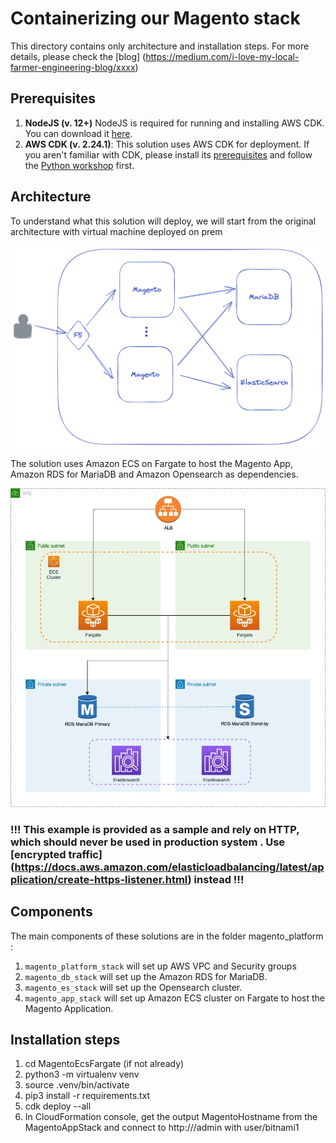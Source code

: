 # Containerizing our Magento stack

This directory contains only architecture and installation steps. For more details, please check the [blog] (https://medium.com/i-love-my-local-farmer-engineering-blog/xxxx) 

## Prerequisites
1. **NodeJS (v. 12+)** NodeJS is required for running and installing AWS CDK. You can download it [here](https://nodejs.org/en/download/).
1. **AWS CDK (v. 2.24.1)**: This solution uses AWS CDK for deployment. If you aren't familiar with CDK, please install its [prerequisites](https://cdkworkshop.com/15-prerequisites.html) and follow the  [Python workshop](https://cdkworkshop.com/30-python.html) first.   

## Architecture
To understand what this solution will deploy, we will start from the original architecture with virtual machine deployed on prem

![](.README_images/on-prem-architecture.png)

The solution uses Amazon ECS on Fargate to host the Magento App, Amazon RDS for MariaDB and Amazon Opensearch as dependencies.

![](.README_images/on-aws.jpg)


### !!! This example is provided as a sample and rely on HTTP, which should never be used in production system . Use [encrypted traffic] (https://docs.aws.amazon.com/elasticloadbalancing/latest/application/create-https-listener.html) instead !!!

## Components 

The main components of these solutions are in the folder magento_platform :
1. `magento_platform_stack` will set up AWS VPC and Security groups
2. `magento_db_stack` will set up the Amazon RDS for MariaDB.
3. `magento_es_stack` will set up the Opensearch cluster.
4. `magento_app_stack` will set up Amazon ECS cluster on Fargate to host the Magento Application.  

## Installation steps
1. cd MagentoEcsFargate (if not already)
2. python3 -m virtualenv venv
3. source .venv/bin/activate
2. pip3 install -r requirements.txt
1. cdk deploy --all
2. In CloudFormation console, get the output MagentoHostname from the MagentoAppStack and connect to http://<MagentoHostname>/admin with user/bitnami1 


